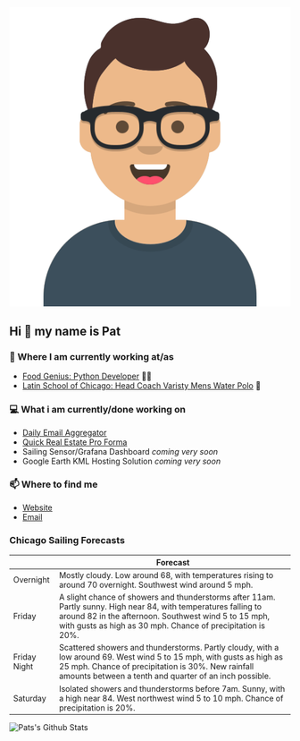 [![Social banner for p-j-falconer](https://raw.githubusercontent.com/P-J-FALCONER/P-J-FALCONER/master/assets/avataaars.svg)](https://patfalconer.com/)
## Hi :wave: my name is Pat

### 💼 Where I am currently working at/as
- [Food Genius: Python Developer](https://getfoodgenius.com/) 🍔🐍
- [Latin School of Chicago: Head Coach Varisty Mens Water Polo](https://www.latinschool.org/) 🤽


### 💻 What i am currently/done working on
 - [Daily Email Aggregator](https://github.com/P-J-FALCONER/dott_daily_mail)
 - [Quick Real Estate Pro Forma](https://github.com/P-J-FALCONER/henry)
 - Sailing Sensor/Grafana Dashboard *coming very soon*
 - Google Earth KML Hosting Solution *coming very soon*

### 📫 Where to find me
 - [Website](https://patfalconer.com/)
 - [Email](mailto:patrick.j.falconer@gmail.com)


### Chicago Sailing Forecasts
|   | Forecast  |
|---|---|
| Overnight | Mostly cloudy. Low around 68, with temperatures rising to around 70 overnight. Southwest wind around 5 mph. |
| Friday | A slight chance of showers and thunderstorms after 11am. Partly sunny. High near 84, with temperatures falling to around 82 in the afternoon. Southwest wind 5 to 15 mph, with gusts as high as 30 mph. Chance of precipitation is 20%. |
| Friday Night | Scattered showers and thunderstorms. Partly cloudy, with a low around 69. West wind 5 to 15 mph, with gusts as high as 25 mph. Chance of precipitation is 30%. New rainfall amounts between a tenth and quarter of an inch possible. |
| Saturday | Isolated showers and thunderstorms before 7am. Sunny, with a high near 84. West northwest wind 5 to 10 mph. Chance of precipitation is 20%. |

![Pats's Github Stats](https://github-readme-stats.vercel.app/api?username=p-j-falconer&show_icons=true&theme=radical)
